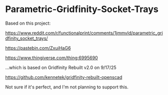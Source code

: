 # Parametric-Gridfinity-Socket-Trays
Based on this project:

https://www.reddit.com/r/functionalprint/comments/1jmmvld/parametric_gridfinity_socket_trays/

https://pastebin.com/ZxuiHaG6

https://www.thingiverse.com/thing:6995690

...which is based on Gridfinity Rebuilt v2.0 on 9/17/25

https://github.com/kennetek/gridfinity-rebuilt-openscad

Not sure if it's perfect, and I'm not planning to support this.
